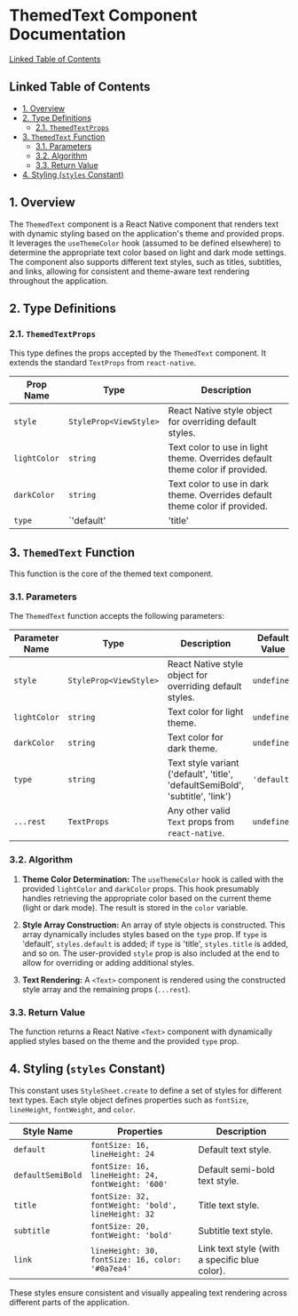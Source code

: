 # ThemedText Component Documentation

[Linked Table of Contents](#linked-table-of-contents)

## Linked Table of Contents

* [1. Overview](#1-overview)
* [2. Type Definitions](#2-type-definitions)
    * [2.1. `ThemedTextProps`](#21-themedtextprops)
* [3. `ThemedText` Function](#3-themedtext-function)
    * [3.1. Parameters](#31-parameters)
    * [3.2. Algorithm](#32-algorithm)
    * [3.3. Return Value](#33-return-value)
* [4. Styling (`styles` Constant)](#4-styling-styles-constant)


## 1. Overview

The `ThemedText` component is a React Native component that renders text with dynamic styling based on the application's theme and provided props.  It leverages the `useThemeColor` hook (assumed to be defined elsewhere) to determine the appropriate text color based on light and dark mode settings.  The component also supports different text styles, such as titles, subtitles, and links, allowing for consistent and theme-aware text rendering throughout the application.

## 2. Type Definitions

### 2.1. `ThemedTextProps`

This type defines the props accepted by the `ThemedText` component. It extends the standard `TextProps` from `react-native`.

| Prop Name       | Type                               | Description                                                                    |
|-----------------|------------------------------------|--------------------------------------------------------------------------------|
| `style`         | `StyleProp<ViewStyle>`              |  React Native style object for overriding default styles.                     |
| `lightColor`    | `string`                           | Text color to use in light theme. Overrides default theme color if provided. |
| `darkColor`     | `string`                           | Text color to use in dark theme. Overrides default theme color if provided.  |
| `type`          | `'default' | 'title' | 'defaultSemiBold' | 'subtitle' | 'link'` | Specifies the text style variant.                                            |


## 3. `ThemedText` Function

This function is the core of the themed text component.

### 3.1. Parameters

The `ThemedText` function accepts the following parameters:

| Parameter Name | Type                | Description                                                                   | Default Value |
|-----------------|---------------------|-------------------------------------------------------------------------------|----------------|
| `style`         | `StyleProp<ViewStyle>` | React Native style object for overriding default styles.                     | `undefined`    |
| `lightColor`    | `string`            | Text color for light theme.                                                   | `undefined`    |
| `darkColor`     | `string`            | Text color for dark theme.                                                   | `undefined`    |
| `type`          | `string`            | Text style variant ('default', 'title', 'defaultSemiBold', 'subtitle', 'link') | `'default'`    |
| `...rest`       | `TextProps`         | Any other valid `Text` props from `react-native`.                           | `undefined`    |


### 3.2. Algorithm

1. **Theme Color Determination:** The `useThemeColor` hook is called with the provided `lightColor` and `darkColor` props.  This hook presumably handles retrieving the appropriate color based on the current theme (light or dark mode). The result is stored in the `color` variable.

2. **Style Array Construction:** An array of style objects is constructed.  This array dynamically includes styles based on the `type` prop.  If `type` is 'default', `styles.default` is added; if `type` is 'title', `styles.title` is added, and so on.  The user-provided `style` prop is also included at the end to allow for overriding or adding additional styles.

3. **Text Rendering:** A `<Text>` component is rendered using the constructed style array and the remaining props (`...rest`).


### 3.3. Return Value

The function returns a React Native `<Text>` component with dynamically applied styles based on the theme and the provided `type` prop.


## 4. Styling (`styles` Constant)

This constant uses `StyleSheet.create` to define a set of styles for different text types. Each style object defines properties such as `fontSize`, `lineHeight`, `fontWeight`, and `color`.

| Style Name          | Properties                               | Description                                         |
|----------------------|-------------------------------------------|-----------------------------------------------------|
| `default`           | `fontSize: 16, lineHeight: 24`           | Default text style.                               |
| `defaultSemiBold`   | `fontSize: 16, lineHeight: 24, fontWeight: '600'` | Default semi-bold text style.                      |
| `title`             | `fontSize: 32, fontWeight: 'bold', lineHeight: 32` | Title text style.                                  |
| `subtitle`          | `fontSize: 20, fontWeight: 'bold'`        | Subtitle text style.                               |
| `link`              | `lineHeight: 30, fontSize: 16, color: '#0a7ea4'` | Link text style (with a specific blue color).       |

These styles ensure consistent and visually appealing text rendering across different parts of the application.
